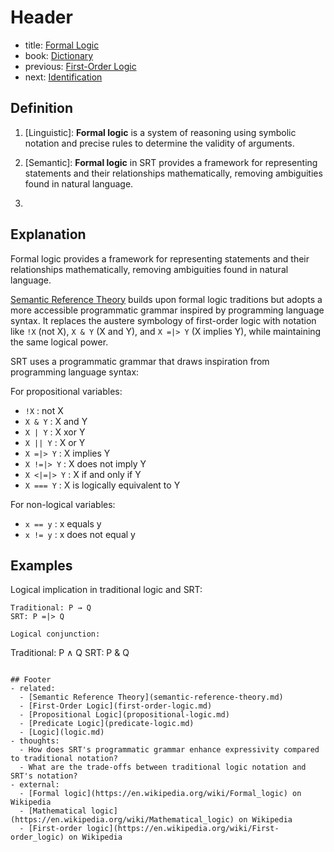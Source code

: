 # Header
- title: [Formal Logic](formal-logic.md)
- book: [Dictionary](.dictionary.md)
- previous: [First-Order Logic](first-order-logic.md)
- next: [Identification](identification.md)

## Definition

1. [Linguistic]: **Formal logic** is a system of reasoning using symbolic notation and precise rules to determine the validity of arguments.

2. [Semantic]: **Formal logic** in SRT provides a framework for representing statements and their relationships mathematically, removing ambiguities found in natural language.

3. [Formal]: {TBD}

## Explanation

Formal logic provides a framework for representing statements and their relationships mathematically, removing ambiguities found in natural language.

[Semantic Reference Theory](semantic-reference-theory.md) builds upon formal logic traditions but adopts a more accessible programmatic grammar inspired by programming language syntax. It replaces the austere symbology of first-order logic with notation like `!X` (not X), `X & Y` (X and Y), and `X =|> Y` (X implies Y), while maintaining the same logical power.

SRT uses a programmatic grammar that draws inspiration from programming language syntax:

For propositional variables:
- `!X` : not X  
- `X & Y` : X and Y  
- `X | Y` : X xor Y  
- `X || Y` : X or Y  
- `X =|> Y` : X implies Y  
- `X !=|> Y` : X does not imply Y  
- `X <|=|> Y` : X if and only if Y
- `X === Y` : X is logically equivalent to Y

For non-logical variables:
- `x == y` : x equals y  
- `x != y` : x does not equal y

## Examples

Logical implication in traditional logic and SRT:
```
Traditional: P → Q
SRT: P =|> Q

Logical conjunction:
```
Traditional: P ∧ Q
SRT: P & Q
```

## Footer
- related:
  - [Semantic Reference Theory](semantic-reference-theory.md)
  - [First-Order Logic](first-order-logic.md)
  - [Propositional Logic](propositional-logic.md)
  - [Predicate Logic](predicate-logic.md)
  - [Logic](logic.md)
- thoughts:
  - How does SRT's programmatic grammar enhance expressivity compared to traditional notation?
  - What are the trade-offs between traditional logic notation and SRT's notation?
- external:
  - [Formal logic](https://en.wikipedia.org/wiki/Formal_logic) on Wikipedia
  - [Mathematical logic](https://en.wikipedia.org/wiki/Mathematical_logic) on Wikipedia
  - [First-order logic](https://en.wikipedia.org/wiki/First-order_logic) on Wikipedia
```